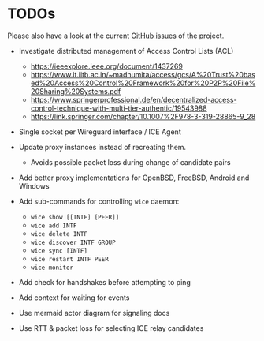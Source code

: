 # TODOs

Please also have a look at the current [GitHub issues](https://github.com/stv0g/wice/issues) of the project.

-   Investigate distributed management of Access Control Lists (ACL)
    -   <https://ieeexplore.ieee.org/document/1437269>
    -   <https://www.it.iitb.ac.in/~madhumita/access/gcs/A%20Trust%20based%20Access%20Control%20Framework%20for%20P2P%20File%20Sharing%20Systems.pdf>
    -   <https://www.springerprofessional.de/en/decentralized-access-control-technique-with-multi-tier-authentic/19543988>
    -   <https://link.springer.com/chapter/10.1007%2F978-3-319-28865-9_28>

-   Single socket per Wireguard interface / ICE Agent

-   Update proxy instances instead of recreating them.
    -   Avoids possible packet loss during change of candidate pairs

-   Add better proxy implementations for OpenBSD, FreeBSD, Android and Windows

-   Add sub-commands for controlling `wice` daemon:
    -   `wice show [[INTF] [PEER]]`
    -   `wice add INTF`
    -   `wice delete INTF`
    -   `wice discover INTF GROUP`
    -   `wice sync [INTF]`
    -   `wice restart INTF PEER`
    -   `wice monitor`

-   Add check for handshakes before attempting to ping

-   Add context for waiting for events

-   Use mermaid actor diagram for signaling docs

-   Use RTT & packet loss for selecting ICE relay candidates
